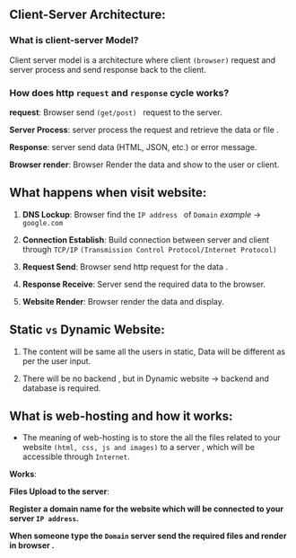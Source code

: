 ## Client-Server Architecture:

### What is client-server Model?

Client server model is a architecture where client `(browser)` request and server process and send response back to the client.

### How does http `request` and `response` cycle works?

**request**:
Browser send `(get/post) ` request to the server.

**Server Process**:
server process the request and retrieve the data or file .

**Response**:
server send data (HTML, JSON, etc.) or error message.

**Browser render**: Browser Render the data and show to the user or client.

## What happens when visit website:

1. **DNS Lockup**: Browser find the `IP address ` of `Domain` _example_ -> `google.com`

2. **Connection Establish**: Build connection between server and client through `TCP/IP` `(Transmission Control Protocol/Internet Protocol)`

3. **Request Send**: Browser send http request for the data .

4. **Response Receive**: Server send the required data to the browser.

5. **Website Render**: Browser render the data and display.

## Static `vs` Dynamic Website:

1. The content will be same all the users in static, Data will be different as per the user input.

2. There will be no backend , but in Dynamic website -> backend and database is required.

## What is web-hosting and how it works:

- The meaning of web-hosting is to store the all the files related to your website `(html, css, js and images)` to a server , which will be accessible through `Internet`.

**Works**:

**Files Upload to the server**:

**Register a domain name for the website which will be connected to your server `IP address`.**

**When someone type the `Domain` server send the required files and render in browser .**
